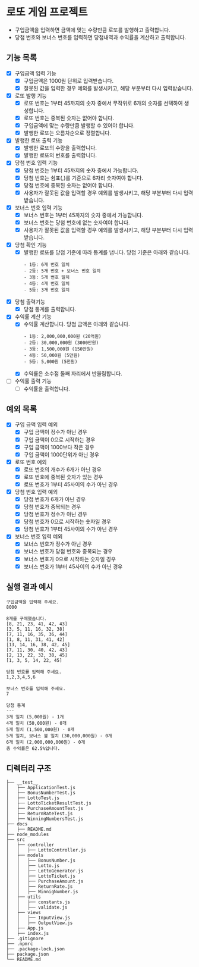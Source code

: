 # 로또 게임 프로젝트

- 구입금액을 입력하면 금액에 맞는 수량만큼 로또를 발행하고 출력합니다.
- 당첨 번호와 보너스 번호를 입력하면 당첨내역과 수익률을 계산하고 출력합니다.

## 기능 목록

- [x] 구입금액 입력 기능
  - [x] 구입금액은 1000원 단위로 입력받습니다.
  - [x] 잘못된 값을 입력한 경우 예외를 발생시키고, 해당 부분부터 다시 입력받습니다.
- [x] 로또 발행 기능
  - [x] 로또 번호는 1부터 45까지의 숫자 중에서 무작위로 6개의 숫자를 선택하여 생성합니다.
  - [x] 로또 번호는 중복된 숫자는 없어야 합니다.
  - [x] 구입금액에 맞는 수량만큼 발행할 수 있어야 합니다.
  - [x] 발행한 로또는 오름차순으로 정렬합니다.
- [x] 발행한 로또 출력 기능
  - [x] 발행한 로또의 수량을 출력합니다.
  - [x] 발행한 로또의 번호를 출력합니다.
- [x] 당첨 번호 입력 기능
  - [x] 당첨 번호는 1부터 45까지의 숫자 중에서 가능합니다.
  - [x] 당첨 번호는 쉼표(,)를 기준으로 6자리 숫자여야 합니다.
  - [x] 당첨 번호에 중복된 숫자는 없어야 합니다.
  - [x] 사용자가 잘못된 값을 입력할 경우 예외를 발생시키고, 해당 부분부터 다시 입력받습니다.
- [x] 보너스 번호 입력 기능
  - [x] 보너스 번호는 1부터 45까지의 숫자 중에서 가능합니다.
  - [x] 보너스 번호는 당첨 번호에 없는 숫자여야 합니다.
  - [x] 사용자가 잘못된 값을 입력할 경우 예외를 발생시키고, 해당 부분부터 다시 입력받습니다.
- [x] 당첨 확인 기능
  - [x] 발행한 로또를 당첨 기준에 따라 통계를 냅니다. 당첨 기준은 아래와 같습니다.
    ```
    - 1등: 6개 번호 일치
    - 2등: 5개 번호 + 보너스 번호 일치
    - 3등: 5개 번호 일치
    - 4등: 4개 번호 일치
    - 5등: 3개 번호 일치
    ```
- [x] 당첨 출력기능
  - [x] 당첨 통계를 출력합니다.
- [x] 수익률 계산 기능
  - [x] 수익률 계산합니다. 당첨 금액은 아래와 같습니다.
    ```
    - 1등: 2,000,000,000원 (20억원)
    - 2등: 30,000,000원 (3000만원)
    - 3등: 1,500,000원 (150만원)
    - 4등: 50,000원 (5만원)
    - 5등: 5,000원 (5천원)
    ```
  - [x] 수익률은 소수점 둘째 자리에서 반올림합니다.
- [ ] 수익률 출력 기능
  - [ ] 수익률을 출력합니다.

## 예외 목록

- [x] 구입 금액 입력 예외
  - [x] 구입 금액이 정수가 아닌 경우
  - [x] 구입 금액이 0으로 시작하는 경우
  - [x] 구입 금액이 1000보다 작은 경우
  - [x] 구입 금액이 1000단위가 아닌 경우
- [x] 로또 번호 예외
  - [x] 로또 번호의 개수가 6개가 아닌 경우
  - [x] 로또 번호에 중복된 숫자가 있는 경우
  - [x] 로또 번호가 1부터 45사이의 수가 아닌 경우
- [x] 당첨 번호 입력 예외
  - [x] 당첨 번호가 6개가 아닌 경우
  - [x] 당첨 번호가 중복되는 경우
  - [x] 당첨 번호가 정수가 아닌 경우
  - [x] 당첨 번호가 0으로 시작하는 숫자일 경우
  - [x] 당첨 번호가 1부터 45사이의 수가 아닌 경우
- [x] 보너스 번호 입력 예외
  - [x] 보너스 번호가 정수가 아닌 경우
  - [x] 보너스 번호가 당첨 번호와 중복되는 경우
  - [x] 보너스 번호가 0으로 시작하는 숫자일 경우
  - [x] 보너스 번호가 1부터 45사이의 수가 아닌 경우

## 실행 결과 예시

```
구입금액을 입력해 주세요.
8000

8개를 구매했습니다.
[8, 21, 23, 41, 42, 43]
[3, 5, 11, 16, 32, 38]
[7, 11, 16, 35, 36, 44]
[1, 8, 11, 31, 41, 42]
[13, 14, 16, 38, 42, 45]
[7, 11, 30, 40, 42, 43]
[2, 13, 22, 32, 38, 45]
[1, 3, 5, 14, 22, 45]

당첨 번호를 입력해 주세요.
1,2,3,4,5,6

보너스 번호를 입력해 주세요.
7

당첨 통계
---
3개 일치 (5,000원) - 1개
4개 일치 (50,000원) - 0개
5개 일치 (1,500,000원) - 0개
5개 일치, 보너스 볼 일치 (30,000,000원) - 0개
6개 일치 (2,000,000,000원) - 0개
총 수익률은 62.5%입니다.
```

## 디렉터리 구조

```
├── __test__
│   ├── ApplicationTest.js
│   ├── BonusNumberTest.js
│   ├── LottoTest.js
│   ├── LottoTicketResultTest.js
│   ├── PurchaseAmountTest.js
│   ├── ReturnRateTest.js
│   ├── WinningNumbersTest.js
├── docs
│   ├── README.md
├── node_modules
├── src
│   ├── controller
│   │   ├── LottoController.js
│   ├── models
│   │   ├── BonusNumber.js
│   │   ├── Lotto.js
│   │   ├── LottoGenerator.js
│   │   ├── LottoTicket.js
│   │   ├── PurchaseAmount.js
│   │   ├── ReturnRate.js
│   │   ├── WinnigNumber.js
│   ├── utils
│   │   ├── constants.js
│   │   ├── validate.js
│   ├── views
│   │   ├── InputView.js
│   │   ├── OutputView.js
│   ├── App.js
│   ├── index.js
├── .gitignore
├── .npmrc
├── .package-lock.json
├── package.json
└── README.md
```
